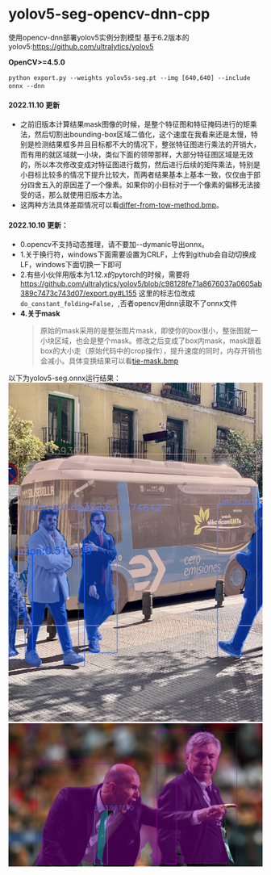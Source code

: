 # yolov5-seg-opencv-dnn-cpp
使用opencv-dnn部署yolov5实例分割模型
基于6.2版本的yolov5:https://github.com/ultralytics/yolov5

**OpenCV>=4.5.0**

```
python export.py --weights yolov5s-seg.pt --img [640,640] --include onnx --dnn
```
#### 2022.11.10 更新
+ 之前旧版本计算结果mask图像的时候，是整个特征图和特征掩码进行的矩乘法，然后切割出bounding-box区域二值化，这个速度在我看来还是太慢，特别是检测结果框多并且目标都不大的情况下，整张特征图进行乘法的开销大，而有用的就区域就一小块，类似下面的领带那样，大部分特征图区域是无效的，所以本次修改变成对特征图进行裁剪，然后进行后续的矩阵乘法，特别是小目标比较多的情况下提升比较大，而两者结果基本上基本一致，仅仅由于部分四舍五入的原因差了一个像素。如果你的小目标对于一个像素的偏移无法接受的话，那么就使用旧版本方法。
+ 这两种方法具体差距情况可以看[differ-from-tow-method.bmp](res/bus_diff.bmp)。

 
#### 2022.10.10 更新：  
+ 0.opencv不支持动态推理，请不要加--dymanic导出onnx。
+ 1.关于换行符，windows下面需要设置为CRLF，上传到github会自动切换成LF，windows下面切换一下即可<br>
+ 2.有些小伙伴用版本为1.12.x的pytorch的时候，需要将
https://github.com/ultralytics/yolov5/blob/c98128fe71a8676037a0605ab389c7473c743d07/export.py#L155
这里的标志位改成```do_constant_folding=False, ```,否者opencv用dnn读取不了onnx文件
+ **4.关于mask**
  > 原始的mask采用的是整张图片mask，即使你的box很小，整张图就一小块区域，也会是整个mask。修改之后变成了box内mask，mask跟着box的大小走（原始代码中的crop操作），提升速度的同时，内存开销也会减小。具体变换结果可以看[tie-mask.bmp](res/boxMask.bmp)

以下为yolov5-seg.onnx运行结果：
![](res/bus.bmp)
![](res/zidane.bmp)